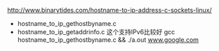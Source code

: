 
http://www.binarytides.com/hostname-to-ip-address-c-sockets-linux/
* hostname_to_ip_gethostbyname.c 
* hostname_to_ip_getaddrinfo.c 这个支持IPv6比较好
gcc hostname_to_ip_gethostbyname.c && ./a.out www.google.com